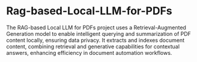 # Rag-based-Local-LLM-for-PDFs
The RAG-based Local LLM for PDFs project uses a Retrieval-Augmented Generation model to enable intelligent querying and summarization of PDF content locally, ensuring data privacy. It extracts and indexes document content, combining retrieval and generative capabilities for contextual answers, enhancing efficiency in document automation workflows.
